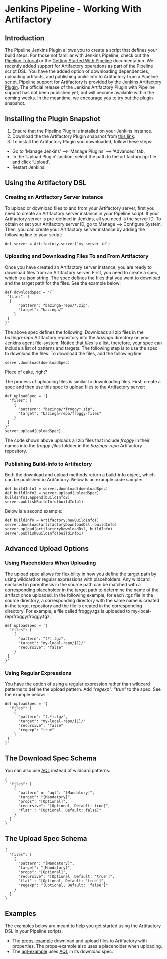 # Jenkins Pipeline - Working With Artifactory

## Introduction
The Pipeline Jenkins Plugin allows you to create a script that defines your build steps. 
For those not familiar with Jenkins Pipeline, check out the [Pipeline Tutorial](https://github.com/jenkinsci/pipeline-plugin/blob/master/TUTORIAL.md) or the [Getting Started With Pipeline](https://jenkins.io/doc/pipeline/) documentation.
We recently added support for Artifactory operations as part of the Pipeline script DSL. 
You have the added option of downloading dependencies, uploading artifacts, and publishing build-info to Artifactory from a Pipeline script.
Pipeline support for Artifactory is provided by the [Jenkins Artifactory Plugin](https://github.com/JFrogDev/jenkins-artifactory-plugin). 
The official release of the Jenkins Artifactory Plugin with Pipeline support has not been published yet,
but will become available within the coming weeks.
In the meantime, we encourage you to try out the plugin snapshot.

## Installing the Plugin Snapshot
1. Ensure that the Pipeline Plugin is installed on your Jenkins instance.
2. Download the the Artifactory Plugin snapshot from [this link](https://bintray.com/jfrog/jfrog-jars/download_file?file_path=artifactory.hpi).
3. To install the Artifactory Plugin you downloaded, follow these steps:
  * Go to ‘Manage Jenkins’ --> ‘Manage Plugins’ --> ‘Advanced’ tab.
  * In the ‘Upload Plugin’ section, select the path to the artifactory.hpi file and click ‘Upload’.
  * Restart Jenkins.

## Using the Artifactory DSL
### Creating an Artifactory Server Instance
To upload or download files to and from your Artifactory server, first you need to
create an Artifactory server instance in your Pipeline script. 
If your Artifactory server is pre-defined in Jenkins, all you need is the server ID. 
To obtain or set your Artifactory server ID, go to Manage --> Configure System.
Then, you can create your Artifactory server instance by adding the following line to your script:
```
def server = Artifactory.server('my-server-id')
```
### Uploading and Downloading Files To and From Artifactory
Once you have created an Artifactory server instance, you are ready to download files from an Artifactory server. First, you need to create a spec, 
which is a json string. 
The spec defines the files that you want to download and the target path for the files. 
See the example below:
```
def downloadSpec = '{
 "files": [
  {
      "pattern": "bazinga-repo/*.zip",
      "target": "bazinga/"
    }
 ]
}'
```
The above spec defines the following:
Downloads all zip files in the *bazinga-repo* Artifactory repository into the 
*bazinga* directory on your Jenkins agent file-system.
Notice that *files* is a list, therefore, your spec can include a list of patterns and targets.
The following step is to use the spec to download the files. To download the files, add the following line:
```
server.download(downloadSpec)
```
Piece of cake, right?

The process of uploading files is similar to downloading files. First, create a spec and then use this spec to upload files to the Artifactory server:
```
def uploadSpec = '{
  "files": [
    {
      "pattern": "bazinga/*froggy*.zip",
      "target": "bazinga-repo/froggy-files"
    }
 ]
}'
server.upload(uploadSpec)
```
The code shown above uploads all zip files that include *froggy* in their names into the *froggy-files* foldder in the *bazinga-repo* Artifactory repository.

### Publishing Build-Info to Artifactory
Both the download and upload methods return a build-info object, which can be published 
to Artifactory. Below is an example code sample:
```
def buildInfo1 = server.download(downloadSpec)
def buildInfo2 = server.upload(uploadSpec)
buildInfo1.append(buildInfo2)
server.publishBuildInfo(buildInfo1)
```
Below is a second example:
```
def buildInfo = Artifactory.newBuildInfo()
server.download(artifactoryDownloadDsl, buildInfo)
server.upload(artifactoryDownloadDsl, buildInfo)
server.publishBuildInfo(buildInfo1)
```

## Advanced Upload Options
### Using Placeholders When Uploading
The upload spec allows for flexibility in how you define the target path by using wildcard or regular expressions with placeholders.
Any wildcard enclosed in parenthesis in the source path can be matched with a corresponding placeholder in the target path to determine the name of the artifact once uploaded.
In the following example, for each .tgz file in the source directory, a corresponding directory with the same name 
is created in the target repository and the file is created in the corresponding directory. 
For example, a file called froggy.tgz is uploaded to my-local-rep/froggy/froggy.tgz.
```
def uploadSpec = '{
  "files": [
    {
      "pattern": "(*).tgz",
      "target": "my-local-repo/{1}/"
      "recursive": "false"
    }
 ]
}'
```
### Using Regular Expressions
You have the option of using a regular expression rather than wildcard patterns to define the upload pattern. Add *"regexp": "true"* to the spec. 
See the example below:
```
def uploadSpec = '{
  "files": [
    {
      "pattern": "(.*).tgz",
      "target": "my-local-repo/{1}/"
      "recursive": "false"
      "regexp": "true"
    }
 ]
}'
```

## The Download Spec Schema
You can also use [AQL](https://www.jfrog.com/confluence/display/RTF/Artifactory+Query+Language) instead of wildcard patterns:
```
{
  "files": [
    {
      "pattern" or "aql": "[Mandatory]",
      "target": "[Mandatory]",
      "props": "[Optional]",
      "recursive": "[Optional, Default: true]",
      "flat" : "[Optional, Default: false]"      
    }
  ]
}
```
## The Upload Spec Schema
```
{
  "files": [
    {
      "pattern": "[Mandatory]",
      "target": "[Mandatory]",
      "props": "[Optional]",
      "recursive": "[Optional, Default: 'true']",
      "flat" : "[Optional, Default: 'true']",
      "regexp": "[Optional, Default: 'false']"
    }
  ]
}
```
## Examples
The examples below are meant to help you get started using the Artifactory DSL in your Pipeline scripts.

* The [props-example](https://github.com/jfrogdev/project-examples/tree/master/jenkins-pipeline-examples/props-example]) download and upload files to Artifactory with properties. The props-example also uses a placeholder when uploading.
* The [aql-example](https://github.com/jfrogdev/project-examples/tree/master/jenkins-pipeline-examples/aql-example]) uses [AQL](https://www.jfrog.com/confluence/display/RTF/Artifactory+Query+Language) in its download spec.
